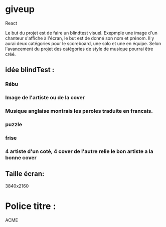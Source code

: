 # giveup

React

Le but du projet est de faire un blindtest visuel. Exepmple une image d'un chanteur s'affiche à l'écran, le but est de donné son nom et prénom. Il y aurai deux catégories pour le scoreboard, une solo et une en équipe. Selon l'avancement du projet des catégories de style de musique pourrai être créé. 

## idée blindTest :

### Rébu

### Image de l'artiste ou de la cover

### Musique anglaise montrais les paroles traduite en francais.

### puzzle

### frise 

### 4 artiste d'un coté, 4 cover de l'autre relie le bon artiste a la bonne cover

## Taille écran:
3840x2160


# Police titre :
ACME